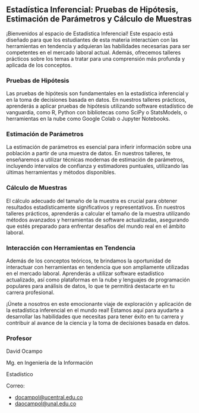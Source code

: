 ## Estadística Inferencial: Pruebas de Hipótesis, Estimación de Parámetros y Cálculo de Muestras

¡Bienvenidos al espacio de Estadística Inferencial! Este espacio está diseñado para que los estudiantes de esta materia interactúen con las herramientas en tendencia y adquieran las habilidades necesarias para ser competentes en el mercado laboral actual. Además, ofrecemos talleres prácticos sobre los temas a tratar para una comprensión más profunda y aplicada de los conceptos.

### Pruebas de Hipótesis

Las pruebas de hipótesis son fundamentales en la estadística inferencial y en la toma de decisiones basada en datos. En nuestros talleres prácticos, aprenderás a aplicar pruebas de hipótesis utilizando software estadístico de vanguardia, como R, Python con bibliotecas como SciPy o StatsModels, o herramientas en la nube como Google Colab o Jupyter Notebooks.

### Estimación de Parámetros

La estimación de parámetros es esencial para inferir información sobre una población a partir de una muestra de datos. En nuestros talleres, te enseñaremos a utilizar técnicas modernas de estimación de parámetros, incluyendo intervalos de confianza y estimadores puntuales, utilizando las últimas herramientas y métodos disponibles.

### Cálculo de Muestras

El cálculo adecuado del tamaño de la muestra es crucial para obtener resultados estadísticamente significativos y representativos. En nuestros talleres prácticos, aprenderás a calcular el tamaño de la muestra utilizando métodos avanzados y herramientas de software actualizadas, asegurando que estés preparado para enfrentar desafíos del mundo real en el ámbito laboral.

### Interacción con Herramientas en Tendencia

Además de los conceptos teóricos, te brindamos la oportunidad de interactuar con herramientas en tendencia que son ampliamente utilizadas en el mercado laboral. Aprenderás a utilizar software estadístico actualizado, así como plataformas en la nube y lenguajes de programación populares para análisis de datos, lo que te permitirá destacarte en tu carrera profesional.

¡Únete a nosotros en este emocionante viaje de exploración y aplicación de la estadística inferencial en el mundo real! Estamos aquí para ayudarte a desarrollar las habilidades que necesitas para tener éxito en tu carrera y contribuir al avance de la ciencia y la toma de decisiones basada en datos.

### Profesor
David Ocampo

Mg. en Ingeniería de la Información

Estadístico

Correo: 
- docampol@ucentral.edu.co
- daocampol@unal.edu.co
